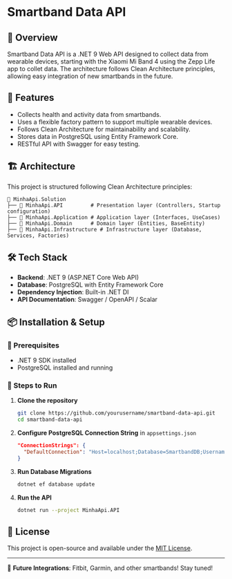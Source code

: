 # Smartband Data API

## 📌 Overview
Smartband Data API is a .NET 9 Web API designed to collect data from wearable devices, starting with the Xiaomi Mi Band 4 using the Zepp Life app to collet data.
 The architecture follows Clean Architecture principles, allowing easy integration of new smartbands in the future.

## 🚀 Features
- Collects health and activity data from smartbands.
- Uses a flexible factory pattern to support multiple wearable devices.
- Follows Clean Architecture for maintainability and scalability.
- Stores data in PostgreSQL using Entity Framework Core.
- RESTful API with Swagger for easy testing.

## 🏗️ Architecture
This project is structured following Clean Architecture principles:

```
📂 MinhaApi.Solution
├── 📁 MinhaApi.API         # Presentation layer (Controllers, Startup configuration)
├── 📁 MinhaApi.Application # Application layer (Interfaces, UseCases)
├── 📁 MinhaApi.Domain      # Domain layer (Entities, BaseEntity)
├── 📁 MinhaApi.Infrastructure # Infrastructure layer (Database, Services, Factories)
```

## 🛠️ Tech Stack
- **Backend**: .NET 9 (ASP.NET Core Web API)
- **Database**: PostgreSQL with Entity Framework Core
- **Dependency Injection**: Built-in .NET DI
- **API Documentation**: Swagger / OpenAPI / Scalar

## 📦 Installation & Setup
### 🔹 Prerequisites
- .NET 9 SDK installed
- PostgreSQL installed and running

### 🔹 Steps to Run
1. **Clone the repository**
   ```sh
   git clone https://github.com/yourusername/smartband-data-api.git
   cd smartband-data-api
   ```
2. **Configure PostgreSQL Connection String** in `appsettings.json`
   ```json
   "ConnectionStrings": {
     "DefaultConnection": "Host=localhost;Database=SmartbandDB;Username=youruser;Password=yourpassword"
   }
   ```
3. **Run Database Migrations**
   ```sh
   dotnet ef database update
   ```
4. **Run the API**
   ```sh
   dotnet run --project MinhaApi.API
   ```

## 📜 License
This project is open-source and available under the [MIT License](LICENSE).

---
🚀 **Future Integrations**: Fitbit, Garmin, and other smartbands! Stay tuned!

